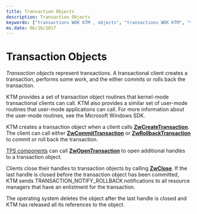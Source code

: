 ```yaml
---
title: Transaction Objects
description: Transaction Objects
keywords: ["transactions WDK KTM , objects", "transactions WDK KTM", "transactional clients WDK KTM , creating transactions", "Kernel Transaction Manager WDK , transactions", "KTM WDK , transactions", "transaction objects WDK KTM"]
ms.date: 06/16/2017
---
```


# Transaction Objects


*Transaction objects* represent transactions. A transactional client creates a transaction, performs some work, and the either commits or rolls back the transaction.

KTM provides a set of transaction object routines that kernel-mode transactional clients can call. KTM also provides a similar set of user-mode routines that user-mode applications can call. For more information about the user-mode routines, see the Microsoft Windows SDK.

KTM creates a transaction object when a client calls [**ZwCreateTransaction**](/windows-hardware/drivers/ddi/wdm/nf-wdm-ntcreatetransaction). The client can call either [**ZwCommitTransaction**](/windows-hardware/drivers/ddi/wdm/nf-wdm-ntcommittransaction) or [**ZwRollbackTransaction**](/windows-hardware/drivers/ddi/wdm/nf-wdm-ntrollbacktransaction) to commit or roll back the transaction.

[TPS components](understanding-tps-components.md) can call [**ZwOpenTransaction**](/windows-hardware/drivers/ddi/wdm/nf-wdm-ntopentransaction) to open additional handles to a transaction object.

Clients close their handles to transaction objects by calling [**ZwClose**](/windows-hardware/drivers/ddi/ntifs/nf-ntifs-ntclose). If the last handle is closed before the transaction object has been committed, KTM sends TRANSACTION\_NOTIFY\_ROLLBACK notifications to all resource managers that have an enlistment for the transaction.

The operating system deletes the object after the last handle is closed and KTM has released all its references to the object.

 

